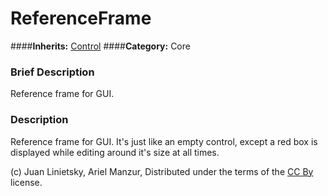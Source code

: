 #  ReferenceFrame  
####**Inherits:** [Control](class_control)
####**Category:** Core

###  Brief Description  
Reference frame for GUI.

###  Description  
Reference frame for GUI. It's just like an empty control, except a red box is displayed while editing around it's size at all times.


(c) Juan Linietsky, Ariel Manzur, Distributed under the terms of the [CC By](https://creativecommons.org/licenses/by/3.0/legalcode) license.
